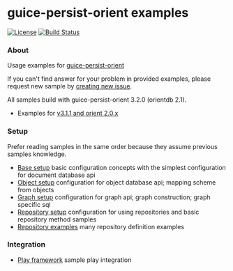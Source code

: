 # guice-persist-orient examples
[![License](http://img.shields.io/badge/license-MIT-blue.svg?style=flat)](http://www.opensource.org/licenses/MIT)
[![Build Status](https://img.shields.io/travis/xvik/guice-persist-orient-examples.svg)](https://travis-ci.org/xvik/guice-persist-orient-examples)

### About

Usage examples for [guice-persist-orient](https://github.com/xvik/guice-persist-orient)

If you can't find answer for your problem in provided examples, please request new sample by 
[creating new issue](https://github.com/xvik/guice-persist-orient-examples/issues).

All samples build with guice-persist-orient 3.2.0 (orientdb 2.1).

* Examples for [v3.1.1 and orient 2.0.x](https://github.com/xvik/guice-persist-orient-examples/tree/orient-2.0.x) 

### Setup

Prefer reading samples in the same order because they assume previous samples knowledge.

* [Base setup](setup-base) 
basic configuration concepts with the simplest configuration for document database api 
* [Object setup](setup-object)
configuration for object database api; mapping scheme from objects
* [Graph setup](setup-graph) configuration for graph api; graph construction; graph specific sql
* [Repository setup](setup-repository) configuration for using repositories and basic repository method samples
* [Repository examples](repository-examples) many repository definition examples

### Integration

* [Play framework](https://github.com/xvik/guice-persist-orient-play-example) sample play integration

